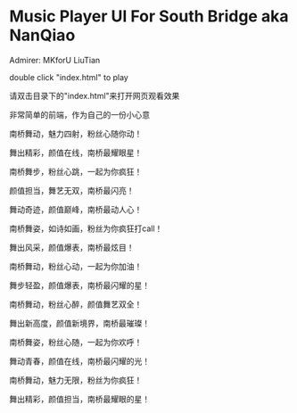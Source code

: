 # Music Player UI For South Bridge aka NanQiao

Admirer: MKforU LiuTian

double click "index.html" to play

请双击目录下的"index.html"来打开网页观看效果

非常简单的前端，作为自己的一份小心意

南桥舞动，魅力四射，粉丝心随你动！

舞出精彩，颜值在线，南桥最耀眼星！

南桥舞步，粉丝心跳，一起为你疯狂！

颜值担当，舞艺无双，南桥最闪亮！

舞动奇迹，颜值巅峰，南桥最动人心！

南桥舞姿，如诗如画，粉丝为你疯狂打call！

舞出风采，颜值爆表，南桥最炫目！

南桥舞动，粉丝心动，一起为你加油！

舞步轻盈，颜值爆表，南桥最闪耀的星！

南桥舞动，粉丝心醉，颜值舞艺双全！

舞出新高度，颜值新境界，南桥最璀璨！

南桥舞姿，粉丝心随，一起为你欢呼！

舞动青春，颜值在线，南桥最闪耀的光！

南桥舞动，魅力无限，粉丝为你疯狂！

舞出精彩，颜值担当，南桥最耀眼的星！
